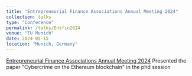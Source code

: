 ```yaml
---
title: "Entrepreneurial Finance Associations Annual Meeting 2024"
collection: talks
type: "Conference"
permalink: /talks/Entfin2024
venue: "TU Munich"
date: 2024-05-15
location: "Munich, Germany"
---
```

[Entrepreneurial Finance Associations Annual Meeting 2024](https://www.fa.mgt.tum.de/entfin/entfin-2024-conference/)
Presented the paper "Cybercrime on the Ethereum blockchain" in the phd session
